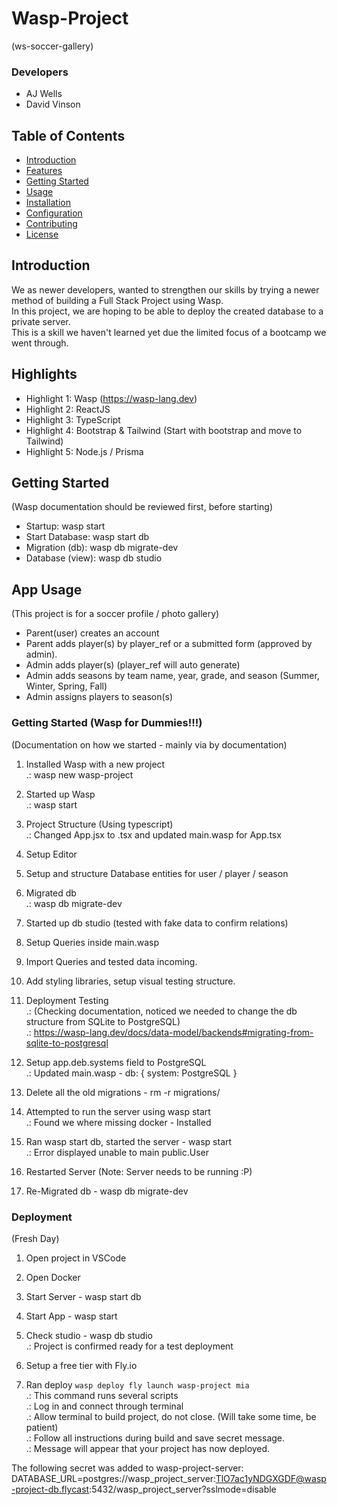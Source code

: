 # Wasp-Project

(ws-soccer-gallery)

### Developers

- AJ Wells
- David Vinson

## Table of Contents

- [Introduction](#introduction)
- [Features](#features)
- [Getting Started](#getting-started)
- [Usage](#usage)
- [Installation](#installation)
- [Configuration](#configuration)
- [Contributing](#contributing)
- [License](#license)

## Introduction

We as newer developers, wanted to strengthen our skills by trying a newer method of building a Full Stack Project using Wasp.
<br>In this project, we are hoping to be able to deploy the created database to a private server.
<br>This is a skill we haven't learned yet due the limited focus of a bootcamp we went through.

## Highlights

- Highlight 1: Wasp (https://wasp-lang.dev)
- Highlight 2: ReactJS
- Highlight 3: TypeScript
- Highlight 4: Bootstrap & Tailwind (Start with bootstrap and move to Tailwind)
- Highlight 5: Node.js / Prisma

## Getting Started

(Wasp documentation should be reviewed first, before starting)

- Startup: wasp start
- Start Database: wasp start db
- Migration (db): wasp db migrate-dev
- Database (view): wasp db studio

## App Usage

(This project is for a soccer profile / photo gallery)

- Parent(user) creates an account
- Parent adds player(s) by player_ref or a submitted form (approved by admin).
- Admin adds player(s) (player_ref will auto generate)
- Admin adds seasons by team name, year, grade, and season (Summer, Winter, Spring, Fall)
- Admin assigns players to season(s)

### Getting Started (Wasp for Dummies!!!)

(Documentation on how we started - mainly via by documentation)

1. Installed Wasp with a new project
   <br >.: wasp new wasp-project
2. Started up Wasp
   <br>.: wasp start

3. Project Structure (Using typescript)
   <br>.: Changed App.jsx to .tsx and updated main.wasp for App.tsx

4. Setup Editor

5. Setup and structure Database entities for user / player / season
6. Migrated db
   <br>.: wasp db migrate-dev

7. Started up db studio (tested with fake data to confirm relations)

8. Setup Queries inside main.wasp

9. Import Queries and tested data incoming.

10. Add styling libraries, setup visual testing structure.

11. Deployment Testing
    <br>.: (Checking documentation, noticed we needed to change the db structure from SQLite to PostgreSQL)
    <br>.: https://wasp-lang.dev/docs/data-model/backends#migrating-from-sqlite-to-postgresql

12. Setup app.deb.systems field to PostgreSQL
    <br>.: Updated main.wasp - db: { system: PostgreSQL }

13. Delete all the old migrations - rm -r migrations/

14. Attempted to run the server using wasp start
    <br>.: Found we where missing docker - Installed

15. Ran wasp start db, started the server - wasp start
    <br>.: Error displayed unable to main public.User

16. Restarted Server (Note: Server needs to be running :P)

17. Re-Migrated db - wasp db migrate-dev

### Deployment

(Fresh Day)

1. Open project in VSCode
2. Open Docker
3. Start Server - wasp start db
4. Start App - wasp start
5. Check studio - wasp db studio
   <br>.: Project is confirmed ready for a test deployment

6. Setup a free tier with Fly.io
7. Ran deploy `wasp deploy fly launch wasp-project mia`
   <br>.: This command runs several scripts
   <br>.: Log in and connect through terminal
   <br>.: Allow terminal to build project, do not close. (Will take some time, be patient)
   <br>.: Follow all instructions during build and save secret message.
   <br>.: Message will appear that your project has now deployed.

The following secret was added to wasp-project-server:
DATABASE_URL=postgres://wasp_project_server:TlO7ac1yNDGXGDF@wasp-project-db.flycast:5432/wasp_project_server?sslmode=disable
